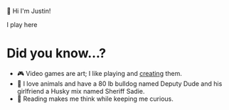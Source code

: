 👋 Hi I'm Justin!

I play here 

# Did you know…?
- 🎮 Video games are art; I like playing and [creating](https://en.wikipedia.org/wiki/FIFA_08) them.
- 🐶 I love animals and have a 80 lb bulldog named Deputy Dude and his girlfriend a Husky mix named Sheriff Sadie.
- 📖 Reading makes me think while keeping me curious.